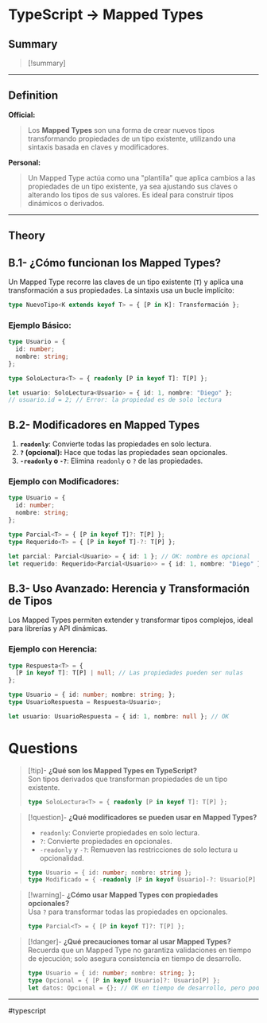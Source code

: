 # TypeScript -> Mapped Types
## Summary
> [!summary]
> 
- - - 

## Definition

**Official:**  
> Los **Mapped Types** son una forma de crear nuevos tipos transformando propiedades de un tipo existente, utilizando una sintaxis basada en claves y modificadores.

**Personal:**  
> Un Mapped Type actúa como una "plantilla" que aplica cambios a las propiedades de un tipo existente, ya sea ajustando sus claves o alterando los tipos de sus valores. Es ideal para construir tipos dinámicos o derivados.

---

## Theory

## B.1- ¿Cómo funcionan los Mapped Types?

Un Mapped Type recorre las claves de un tipo existente (`T`) y aplica una transformación a sus propiedades. La sintaxis usa un bucle implícito:
```typescript
type NuevoTipo<K extends keyof T> = { [P in K]: Transformación };
```

### Ejemplo Básico:

```ts
type Usuario = {
  id: number;
  nombre: string;
};

type SoloLectura<T> = { readonly [P in keyof T]: T[P] };

let usuario: SoloLectura<Usuario> = { id: 1, nombre: "Diego" };
// usuario.id = 2; // Error: la propiedad es de solo lectura

```

## B.2- Modificadores en Mapped Types

1. **`readonly`**: Convierte todas las propiedades en solo lectura.
2. **`?` (opcional):** Hace que todas las propiedades sean opcionales.
3. **`-readonly` o `-?`**: Elimina `readonly` o `?` de las propiedades.

### Ejemplo con Modificadores:

```ts
type Usuario = {
  id: number;
  nombre: string;
};

type Parcial<T> = { [P in keyof T]?: T[P] };
type Requerido<T> = { [P in keyof T]-?: T[P] };

let parcial: Parcial<Usuario> = { id: 1 }; // OK: nombre es opcional
let requerido: Requerido<Parcial<Usuario>> = { id: 1, nombre: "Diego" }; // Todo es obligatorio
```

## B.3- Uso Avanzado: Herencia y Transformación de Tipos

Los Mapped Types permiten extender y transformar tipos complejos, ideal para librerías y API dinámicas.

### Ejemplo con Herencia:

```ts
type Respuesta<T> = {
  [P in keyof T]: T[P] | null; // Las propiedades pueden ser nulas
};

type Usuario = { id: number; nombre: string; };
type UsuarioRespuesta = Respuesta<Usuario>;

let usuario: UsuarioRespuesta = { id: 1, nombre: null }; // OK
```

# Questions

>[!tip]- **¿Qué son los Mapped Types en TypeScript?**  
> Son tipos derivados que transforman propiedades de un tipo existente.  
> ```typescript
> type SoloLectura<T> = { readonly [P in keyof T]: T[P] };
> ```

>[!question]- **¿Qué modificadores se pueden usar en Mapped Types?**  
> - `readonly`: Convierte propiedades en solo lectura.  
> - `?`: Convierte propiedades en opcionales.  
> - `-readonly` y `-?`: Remueven las restricciones de solo lectura u opcionalidad.  
> ```typescript
> type Usuario = { id: number; nombre: string };
> type Modificado = { -readonly [P in keyof Usuario]-?: Usuario[P] };
> ```

>[!warning]- **¿Cómo usar Mapped Types con propiedades opcionales?**  
> Usa `?` para transformar todas las propiedades en opcionales.  
> ```typescript
> type Parcial<T> = { [P in keyof T]?: T[P] };
> ```

>[!danger]- **¿Qué precauciones tomar al usar Mapped Types?**  
> Recuerda que un Mapped Type no garantiza validaciones en tiempo de ejecución; solo asegura consistencia en tiempo de desarrollo.  
> ```typescript
> type Usuario = { id: number; nombre: string; };
> type Opcional = { [P in keyof Usuario]?: Usuario[P] };
> let datos: Opcional = {}; // OK en tiempo de desarrollo, pero podría causar problemas si falta información en tiempo de ejecución.
> ```
- - - 
#typescript 